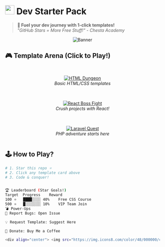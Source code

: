 # <img src="https://img.icons8.com/fluency/48/000000/controller.png" width="30"/> Dev Starter Pack 

> **🚀 Fuel your dev journey with 1-click templates!**  
> *"GitHub Stars = More Free Stuff!" - Chesta Academy*

<div align="center">

![Banner](https://placehold.co/1200x400/000000/FFFF00?text=Level+Up+Your+Code+%F0%9F%9B%A0%EF%B8%8F&font=roboto)

</div>

## 🎮 **Template Arena** (Click to Play!)
<div align="center" style="display: grid; grid-template-columns: repeat(auto-fit, minmax(300px, 1fr)); gap: 20px; margin: 30px 0;">

[![HTML Dungeon](https://img.shields.io/badge/ENTER_HTML_DUNGEON-000000?style=for-the-badge&logo=html5&logoColor=FFFF00)](https://github.com/yourusername/portfolio-starter)  
*Basic HTML/CSS templates*  

[![React Boss Fight](https://img.shields.io/badge/REACT_BOSS_FIGHT-000000?style=for-the-badge&logo=react&logoColor=FFFF00)](https://github.com/yourusername/react-starter)  
*Crush projects with React!*  

[![Laravel Quest](https://img.shields.io/badge/LARAVEL_QUEST-000000?style=for-the-badge&logo=laravel&logoColor=FFFF00)](https://github.com/yourusername/laravel-crm)  
*PHP adventure starts here*  

</div>

## 🕹️ **How to Play?**
```bash
# 1. Star this repo ⭐
# 2. Click any template card above
# 3. Code & conquer!


🏆 Leaderboard (Star Goals!)
Target	Progress	Reward
100 ⭐	████░░░░ 40%	Free CSS Course
500 ⭐	█░░░░░░░ 10%	VIP Team Join
💣 Power-Ups
🎯 Report Bugs: Open Issue

💡 Request Template: Suggest Here

🎁 Donate: Buy Me a Coffee

<div align="center"> <img src="https://img.icons8.com/color/48/000000/controller--v1.png" width="20"/> **Proudly crafted by [Chesta Academy](https://chesta-academy.fake)** <img src="https://img.icons8.com/color/48/000000/controller--v1.png" width="20"/> </div> ```